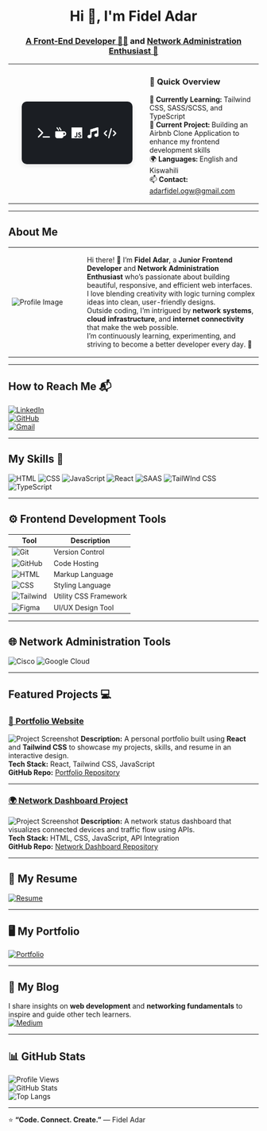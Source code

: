 <h1 align="center">Hi 👋, I'm Fidel Adar</h1>
<h3 align="center">
  <a href="http://github.com/ad4rtech" target="_blank">A Front-End Developer 🧑‍💻</a> 
  and 
  <a href="www.linkedin.com/in/fidel-adar" target="_blank">Network Administration Enthusiast 🚠</a>
</h3>


<table align="center">
<tr>
  <td width="55%" align="center">
    <img src="Linkedin-banner.jpg" alt="Banner Image" width="85%" style="border-radius: 10px; box-shadow: 0 4px 10px rgba(0,0,0,0.1);" />
  </td>
  <td width="45%" align="left" valign="middle">

### 🌟 Quick Overview

🌱 **Currently Learning:** Tailwind CSS, SASS/SCSS, and TypeScript  
🔭 **Current Project:** Building an Airbnb Clone Application to enhance my frontend development skills  
🌍 **Languages:** English and Kiswahili  
📫 **Contact:** [adarfidel.ogw@gmail.com](mailto:adarfidel.ogw@gmail.com)

  </td>
</tr>
</table>


---

## About Me

<table>
<tr>
<td width="30%">
  
![Profile Image](https://avatars.githubusercontent.com/u/00000000?v=4)

</td>
<td width="70%">

Hi there! 👋 I’m **Fidel Adar**, a **Junior Frontend Developer** and **Network Administration Enthusiast** who’s passionate about building beautiful, responsive, and efficient web interfaces.  
I love blending creativity with logic turning complex ideas into clean, user-friendly designs. 
<br>
Outside coding, I’m intrigued by **network systems**, **cloud infrastructure**, and **internet connectivity** that make the web possible.  
I’m continuously learning, experimenting, and striving to become a better developer every day. 🚀

</td>
</tr>
</table>

---

## How to Reach Me 📬

[![LinkedIn](https://img.shields.io/badge/LinkedIn-Fidel_Adar-blue?style=flat-square&logo=linkedin)](www.linkedin.com/in/fidel-adar)  
[![GitHub](https://img.shields.io/badge/GitHub-ad4rtech-black?style=flat-square&logo=github)](https://github.com/ad4rtech)  
[![Gmail](https://img.shields.io/badge/Gmail-fideladar%40gmail.com-red?style=flat-square&logo=gmail&logoColor=white)](mailto:fideladar.ogw@gmail.com)

---

## My Skills 🧠

![HTML](https://img.shields.io/badge/-HTML-E34F26?style=flat-square&logo=html5&logoColor=white)
![CSS](https://img.shields.io/badge/-CSS-1572B6?style=flat-square&logo=css3&logoColor=white)
![JavaScript](https://img.shields.io/badge/-JavaScript-F7DF1E?style=flat-square&logo=javascript&logoColor=black)
![React](https://img.shields.io/badge/-React-61DAFB?style=flat-square&logo=react&logoColor=black)
![SAAS](https://img.shields.io/badge/Sass-CC6699?style=for-the-badge&logo=sass&logoColor=white)
![TailWInd CSS](https://img.shields.io/badge/Tailwind_CSS-38B2AC?style=for-the-badge&logo=tailwind-css&logoColor=white)
![TypeScript](https://img.shields.io/badge/TypeScript-007ACC?style=for-the-badge&logo=typescript&logoColor=white)

---

## ⚙️ Frontend Development Tools

| Tool | Description |
|------|--------------|
| ![Git](https://img.shields.io/badge/Git-F05032?style=flat-square&logo=git&logoColor=white) | Version Control |
| ![GitHub](https://img.shields.io/badge/GitHub-181717?style=flat-square&logo=github&logoColor=white) | Code Hosting |
| ![HTML](https://img.shields.io/badge/HTML-E34F26?style=flat-square&logo=html5&logoColor=white) | Markup Language |
| ![CSS](https://img.shields.io/badge/CSS-1572B6?style=flat-square&logo=css3&logoColor=white) | Styling Language |
| ![Tailwind](https://img.shields.io/badge/Tailwind-38B2AC?style=flat-square&logo=tailwind-css&logoColor=white) | Utility CSS Framework |
| ![Figma](https://img.shields.io/badge/Figma-F24E1E?style=flat-square&logo=figma&logoColor=white) | UI/UX Design Tool |

---

## 🌐 Network Administration Tools

![Cisco](https://img.shields.io/badge/Cisco_Networking-1BA0D7?style=flat-square&logo=cisco&logoColor=white)
![Google Cloud](https://img.shields.io/badge/Google_Cloud-4285F4?style=flat-square&logo=google-cloud&logoColor=white)

---

## Featured Projects 💻

### [📱 Portfolio Website](https://github.com/ad4rtech/portfolio)
![Project Screenshot](https://images.unsplash.com/photo-1605902711622-cfb43c4437b5?auto=format&fit=crop&w=1000&q=80)
**Description:** A personal portfolio built using **React** and **Tailwind CSS** to showcase my projects, skills, and resume in an interactive design.  
**Tech Stack:** React, Tailwind CSS, JavaScript  
**GitHub Repo:** [Portfolio Repository](https://github.com/ad4rtech/portfolio)

---

### [🌍 Network Dashboard Project](https://github.com/ad4rtech/network-dashboard)
![Project Screenshot](https://images.unsplash.com/photo-1519389950473-47ba0277781c?auto=format&fit=crop&w=1000&q=80)
**Description:** A network status dashboard that visualizes connected devices and traffic flow using APIs.  
**Tech Stack:** HTML, CSS, JavaScript, API Integration  
**GitHub Repo:** [Network Dashboard Repository](https://github.com/ad4rtech/network-dashboard)

---

## 📄 My Resume

[![Resume](https://img.shields.io/badge/View_My_Resume-PDF-blue?style=for-the-badge&logo=adobeacrobatreader)](https://drive.google.com/file/d/your-resume-link)

---

## 🖥️ My Portfolio

[![Portfolio](https://img.shields.io/badge/Visit-My_Portfolio-0A66C2?style=for-the-badge&logo=react)](https://ad4rtech.github.io/)

---

## 📝 My Blog

I share insights on **web development** and **networking fundamentals** to inspire and guide other tech learners.  
[![Medium](https://img.shields.io/badge/Read_on_Medium-12100E?style=flat-square&logo=medium&logoColor=white)](https://medium.com/@fideladar)

---

## 📊 GitHub Stats

![Profile Views](https://komarev.com/ghpvc/?username=ad4rtech&color=blue)  
![GitHub Stats](https://github-readme-stats.vercel.app/api?username=ad4rtech&show_icons=true&theme=radical)  
![Top Langs](https://github-readme-stats.vercel.app/api/top-langs/?username=ad4rtech&layout=compact&theme=radical)

---

⭐ **“Code. Connect. Create.”** — Fidel Adar
